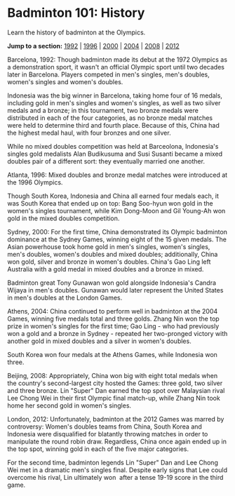 Badminton 101: History
======================

Learn the history of badminton at the Olympics.

**Jump to a section:** [1992](#1992) | [1996](#1996) | [2000](#2000) | [2004](#2004) | [2008](#2008) | [2012](#2012)

<a href="" id="1992"></a>

Barcelona, 1992: Though badminton made its debut at the 1972 Olympics as a demonstration sport, it wasn't an official Olympic sport until two decades later in Barcelona. Players competed in men's singles, men's doubles, women's singles and women's doubles.

Indonesia was the big winner in Barcelona, taking home four of 16 medals, including gold in men's singles and women's singles, as well as two silver medals and a bronze; in this tournament, two bronze medals were distributed in each of the four categories, as no bronze medal matches were held to determine third and fourth place. Because of this, China had the highest medal haul, with four bronzes and one silver.

While no mixed doubles competition was held at Barceolona, Indonesia's singles gold medalists Alan Budikusuma and Susi Susanti became a mixed doubles pair of a different sort: they eventually married one another.

<a href="" id="1996"></a>

Atlanta, 1996: Mixed doubles and bronze medal matches were introduced at the 1996 Olympics.

Though South Korea, Indonesia and China all earned four medals each, it was South Korea that ended up on top: Bang Soo-hyun won gold in the women's singles tournament, while Kim Dong-Moon and Gil Young-Ah won gold in the mixed doubles competition.

<a href="" id="2000"></a>

Sydney, 2000: For the first time, China demonstrated its Olympic badminton dominance at the Sydney Games, winning eight of the 15 given medals. The Asian powerhouse took home gold in men's singles, women's singles, men's doubles, women's doubles and mixed doubles; additionally, China won gold, silver and bronze in women's doubles. China's Gao Ling left Australia with a gold medal in mixed doubles and a bronze in mixed.

Badminton great Tony Gunawan won gold alongside Indonesia's Candra Wijaya in men's doubles. Gunawan would later represent the United States in men's doubles at the London Games.

<a href="" id="2004"></a>

Athens, 2004: China continued to perform well in badminton at the 2004 Games, winning five medals total and three golds. Zhang Nin won the top prize in women's singles for the first time; Gao Ling - who had previously won a gold and a bronze in Sydney - repeated her two-pronged victory with another gold in mixed doubles and a silver in women's doubles.

South Korea won four medals at the Athens Games, while Indonesia won three.

<a href="" id="2008"></a>

Beijing, 2008: Appropriately, China won big with eight total medals when the country's second-largest city hosted the Games: three gold, two silver and three bronze. Lin "Super" Dan earned the top spot over Malaysian rival Lee Chong Wei in their first Olympic final match-up, while Zhang Nin took home her second gold in women's singles.

<a href="" id="2012"></a>

London, 2012: Unfortunately, badminton at the 2012 Games was marred by controversy: Women's doubles teams from China, South Korea and Indonesia were disqualified for blatantly throwing matches in order to manipulate the round robin draw. Regardless, China once again ended up in the top spot, winning gold in each of the five major categories.

For the second time, badminton legends Lin "Super" Dan and Lee Chong Wei met in a dramatic men's singles final. Despite early signs that Lee could overcome his rival, Lin ultimately won  after a tense 19-19 score in the third game.


